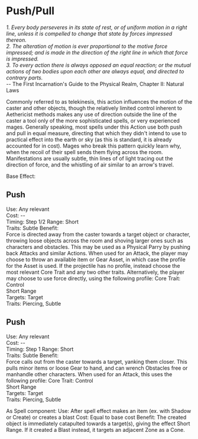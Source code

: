 # Push/Pull

*1. Every body perseveres in its state of rest, or of uniform motion in a right line, unless it is compelled to change that state by forces impressed thereon.*  
*2. The alteration of motion is ever proportional to the motive force impressed; and is made in the direction of the right line in which that force is impressed.*  
*3. To every action there is always opposed an equal reaction; or the mutual actions of two bodies upon each other are always equal, and directed to contrary parts.*  
-- The First Incarnation's Guide to the Physical Realm, Chapter II: Natural Laws

Commonly referred to as telekinesis, this action influences the motion of the caster and other objects, though the relatively limited control inherent to Aethericist methods makes any use of direction outside the line of the caster a tool only of the more sophisticated spells, or very experienced mages. Generally speaking, most spells under this Action use both push and pull in equal measure, directing that which they didn't intend to use to practical effect into the earth or sky (as this is standard, it is already accounted for in cost). Mages who break this pattern quickly learn why, when the recoil of their spell sends them flying across the room. Manifestations are usually subtle, thin lines of of light tracing out the direction of force, and the whistling of air similar to an arrow's travel.

Base Effect:

## Push
Use: Any relevant  
Cost: --  
Timing: Step 1/2
Range: Short  
Traits: Subtle
Benefit:  
Force is directed away from the caster towards a target object or character, throwing loose objects across the room and shoving larger ones such as characters and obstacles. This may be used as a Physical Parry by pushing back Attacks and similar Actions. When used for an Attack, the player may choose to throw an available item or Gear Asset, in which case the profile for the Asset is used. If the projectile has no profile, instead choose the most relevant Core Trait and any two other traits. Alternatively, the player may choose to use force directly, using the following profile:
Core Trait: Control  
Short Range  
Targets: Target  
Traits: Piercing, Subtle  

## Push
Use: Any relevant  
Cost: --  
Timing: Step 1
Range: Short  
Traits: Subtle
Benefit:  
Force calls out from the caster towards a target, yanking them closer. This pulls minor items or loose Gear to hand, and can wrench Obstacles free or manhandle other characters. When used for an Attack, this uses the following profile:
Core Trait: Control  
Short Range  
Targets: Target  
Traits: Piercing, Subtle  

As Spell component:
Use: After spell effect makes an item (ex. with Shadow or Create) or creates a blast
Cost: Equal to base cost
Benefit: The created object is immediately catapulted towards a target(s), giving the effect Short Range. If it created a Blast instead, it targets an adjacent Zone as a Cone.